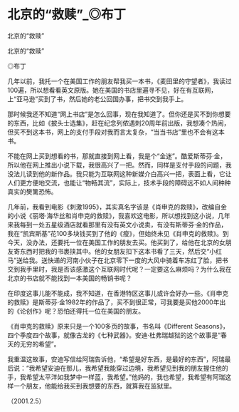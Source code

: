 # 北京的“救赎”_◎布丁

北京的“救赎”

北京的“救赎”

◎布丁

几年以前，我托一个在美国工作的朋友帮我买一本书，《麦田里的守望者》，我读过100遍，所以想看看英文原版。她在美国的书店里遍寻不见，好在有互联网，上“亚马逊”买到了书，然后她的老公回国办事，把书交到我手上。

那时候我还不知道“网上书店”是怎么回事，现在我知道了。但你还是买不到你想要的东西，比如《披头士选集》，赶在纪念列侬遇刺20周年前出版，我想凑个热闹，但买不到这本书，网上的支付手段对我而言太复杂，“当当书店”里也不会有这本书。

不能在网上买到想看的书，那就直接到网上看，我是个“金迷”。酷爱斯蒂芬·金，所以他在网上推出小说下载，我很高兴了一把。然而，同样是支付手段的问题，我没法儿读到他的新作品。我只能为互联网这种新媒介白高兴一把，表面上看，它让人们更方便地交流，也能让“物畅其流”，实际上，技术手段的障碍远不如人间种种真实的樊篱恐怖。

几年前，我看到电影《刺激1995》，其实真名字该是《肖申克的救赎》，改编自金的小说《丽塔·海华丝和肖申克的救赎》，我喜欢这电影，所以想找到这小说，几年来我每到一处五星级酒店就看那里有没有英文小说卖，有没有斯蒂芬·金的作品，我在“凯宾斯基”花100多块钱买到了他的《瘦》，但始终未见《肖申克的救赎》。到今天，没办法，还要托一位在美国工作的朋友去买。他买到了，给他在北京的女朋友寄东西时把我的书裹挟其中。他的女朋友扣下这本书看了三天，然后交“小红马”送给我。送快递的河南小伙子在北京零下一度的大风中骑着车冻红了脸，把书交到我手里时，我是否该感激这个互联网时代呢？一定要这么麻烦吗？为什么我在北京的书店就不能找到一本美国的畅销书呢？

在印度这事儿能不能成，我不知道，在香港特区这事儿或许会好办一些。《肖申克的救赎》是斯蒂芬·金1982年的作品了，买不到很正常，可我要是买他2000年出的《论创作》呢？恐怕还得托一位在美国的朋友。

《肖申克的救赎》原来只是一个100多页的故事，书名叫《Different Seasons》，四个季度四个故事，就像古龙的《七种武器》。安迪·杜弗瑞越狱的这个故事是“春天的无穷的希望”。

我重温这故事，安迪写信给阿瑞告诉他，“希望是好东西，是最好的东西”，阿瑞最后说：“我希望安迪在那儿，我希望我能穿过边境，我希望见到我的朋友握住他的手，我希望太平洋如我梦中一样蓝，我希望。”他妈的，我也希望，我希望有阿瑞这样一个朋友，他能给我买到我想要的东西，就算我在监狱里。

（2001.2.5）